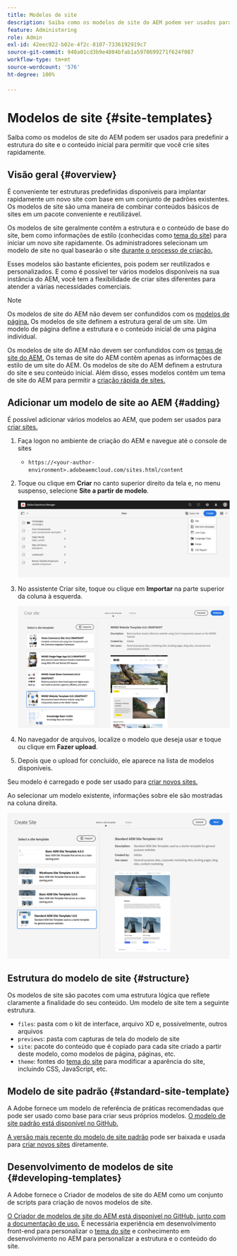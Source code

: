 ```yaml
---
title: Modelos de site
description: Saiba como os modelos de site do AEM podem ser usados para predefinir a estrutura do site e o conteúdo inicial para permitir que você crie sites rapidamente.
feature: Administering
role: Admin
exl-id: 42eec922-b02e-4f2c-8107-7336192919c7
source-git-commit: 940a01cd3b9e4804bfab1a5970699271f624f087
workflow-type: tm+mt
source-wordcount: '576'
ht-degree: 100%

---
```


# Modelos de site {#site-templates}

Saiba como os modelos de site do AEM podem ser usados para predefinir a estrutura do site e o conteúdo inicial para permitir que você crie sites rapidamente.

## Visão geral {#overview}

É conveniente ter estruturas predefinidas disponíveis para implantar rapidamente um novo site com base em um conjunto de padrões existentes. Os modelos de site são uma maneira de combinar conteúdos básicos de sites em um pacote conveniente e reutilizável.

Os modelos de site geralmente contêm a estrutura e o conteúdo de base do site, bem como informações de estilo (conhecidas como [tema do site](site-themes.md)) para iniciar um novo site rapidamente. Os administradores selecionam um modelo de site no qual basearão o site [durante o processo de criação.](create-site.md)

Esses modelos são bastante eficientes, pois podem ser reutilizados e personalizados. E como é possível ter vários modelos disponíveis na sua instância do AEM, você tem a flexibilidade de criar sites diferentes para atender a várias necessidades comerciais.

>[!NOTE]
>
>Os modelos de site do AEM não devem ser confundidos com os [modelos de página.](/help/sites-cloud/authoring/features/templates.md) Os modelos de site definem a estrutura geral de um site. Um modelo de página define a estrutura e o conteúdo inicial de uma página individual.
>
>Os modelos de site do AEM não devem ser confundidos com os [temas de site do AEM.](site-themes.md) Os temas de site do AEM contêm apenas as informações de estilo de um site do AEM. Os modelos de site do AEM definem a estrutura do site e seu conteúdo inicial. Além disso, esses modelos contêm um tema de site do AEM para permitir a [criação rápida de sites.](create-site.md)

## Adicionar um modelo de site ao AEM {#adding}

É possível adicionar vários modelos ao AEM, que podem ser usados para [criar sites.](create-site.md)

1. Faça logon no ambiente de criação do AEM e navegue até o console de sites

   * `https://<your-author-environment>.adobeaemcloud.com/sites.html/content`

1. Toque ou clique em **Criar** no canto superior direito da tela e, no menu suspenso, selecione **Site a partir de modelo**.

   ![Criar um site a partir de um modelo](../assets/create-site-from-template.png)

1. No assistente Criar site, toque ou clique em **Importar** na parte superior da coluna à esquerda.

   ![Assistente de criação de site](../assets/site-creation-wizard.png)

1. No navegador de arquivos, localize o modelo que deseja usar e toque ou clique em **Fazer upload**.

1. Depois que o upload for concluído, ele aparece na lista de modelos disponíveis.

Seu modelo é carregado e pode ser usado para [criar novos sites.](create-site.md)

Ao selecionar um modelo existente, informações sobre ele são mostradas na coluna direita.

![Selecione um modelo](../assets/select-site-template.png)

## Estrutura do modelo de site {#structure}

Os modelos de site são pacotes com uma estrutura lógica que reflete claramente a finalidade do seu conteúdo. Um modelo de site tem a seguinte estrutura.

* `files`: pasta com o kit de interface, arquivo XD e, possivelmente, outros arquivos
* `previews`: pasta com capturas de tela do modelo de site
* `site`: pacote do conteúdo que é copiado para cada site criado a partir deste modelo, como modelos de página, páginas, etc.
* `theme`: fontes do [tema do site](site-themes.md) para modificar a aparência do site, incluindo CSS, JavaScript, etc.

## Modelo de site padrão {#standard-site-template}

A Adobe fornece um modelo de referência de práticas recomendadas que pode ser usado como base para criar seus próprios modelos. [O modelo de site padrão está disponível no GitHub.](https://github.com/adobe/aem-site-template-standard)

[A versão mais recente do modelo de site padrão](https://github.com/adobe/aem-site-template-standard/releases) pode ser baixada e usada para [criar novos sites](create-site.md) diretamente.

## Desenvolvimento de modelos de site {#developing-templates}

A Adobe fornece o Criador de modelos de site do AEM como um conjunto de scripts para criação de novos modelos de site.

[O Criador de modelos de site do AEM está disponível no GitHub, junto com a documentação de uso.](https://github.com/adobe/aem-site-template-builder) É necessária experiência em desenvolvimento front-end para personalizar o [tema do site](site-themes.md) e conhecimento em desenvolvimento no AEM para personalizar a estrutura e o conteúdo do site.
